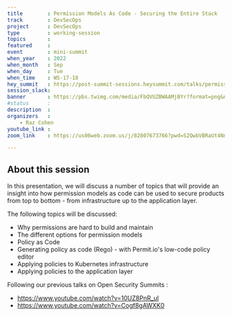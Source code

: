 ```yaml
---
title        : Permission Models As Code - Securing the Entire Stack
track        : DevSecOps
project      : DevSecOps
type         : working-session
topics       : 
featured     :
event        : mini-summit
when_year    : 2022
when_month   : Sep
when_day     : Tue
when_time    : WS-17-18
hey_summit   : https://post-summit-sessions.heysummit.com/talks/permission-models-as-code-securing-the-entire-stack/
session_slack:
banner       : https://pbs.twimg.com/media/FbQVUZBWAAMjBYr?format=png&name=small
#status      :
description  :
organizers   :
    - Raz Cohen   
youtube_link : 
zoom_link    : https://us06web.zoom.us/j/82807673766?pwd=S2QwbVBRaUt4NnZxMnFMT2ZnNnA2UT09

---
```


## About this session
In this presentation, we will discuss a number of topics that will provide an insight into how permission models as code can be used to secure products from top to bottom - from infrastructure up to the application layer.

The following topics will be discussed:
- Why permissions are hard to build and maintain
- The different options for permission models
- Policy as Code
- Generating policy as code (Rego) - with Permit.io's low-code policy editor
- Applying policies to Kubernetes infrastructure
- Applying policies to the application layer

Following our previous talks on Open Security Summits :
- https://www.youtube.com/watch?v=10UZ8PnR_uI
- https://www.youtube.com/watch?v=Cogf8gAWXK0
